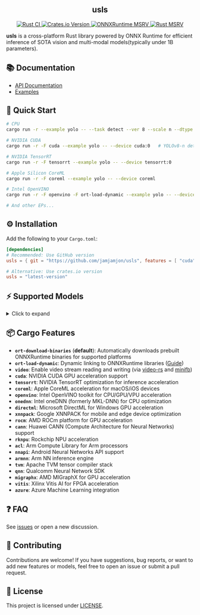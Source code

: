 <h2 align="center">usls</h2>
<p align="center">
<a href="https://github.com/jamjamjon/usls/actions/workflows/rust-ci.yml">
        <img src="https://github.com/jamjamjon/usls/actions/workflows/rust-ci.yml/badge.svg" alt="Rust CI">
    </a>
    <a href='https://crates.io/crates/usls'>
        <img src='https://img.shields.io/crates/v/usls.svg' alt='Crates.io Version'>
    </a>
    <a href='https://github.com/microsoft/onnxruntime/releases'>
        <img src='https://img.shields.io/badge/onnxruntime-%3E%3D%201.22.0-3399FF' alt='ONNXRuntime MSRV'>
    </a>
    <a href='https://crates.io/crates/usls'>
        <img src='https://img.shields.io/crates/msrv/usls-yellow?' alt='Rust MSRV'>
    </a>
</p>

**usls** is a cross-platform Rust library powered by ONNX Runtime for efficient inference of SOTA vision and multi-modal models(typically under 1B parameters).

## 📚 Documentation
- [API Documentation](https://docs.rs/usls/latest/usls/)
- [Examples](./examples)


## 🚀 Quick Start
```bash
# CPU
cargo run -r --example yolo -- --task detect --ver 8 --scale n --dtype fp16  # q8, q4, q4f16

# NVIDIA CUDA
cargo run -r -F cuda --example yolo -- --device cuda:0   # YOLOv8-n detect by default

# NVIDIA TensorRT
cargo run -r -F tensorrt --example yolo -- --device tensorrt:0

# Apple Silicon CoreML
cargo run -r -F coreml --example yolo -- --device coreml

# Intel OpenVINO
cargo run -r -F openvino -F ort-load-dynamic --example yolo -- --device openvino:CPU

# And other EPs...
```


## ⚙️ Installation
Add the following to your `Cargo.toml`:

```toml
[dependencies]
# Recommended: Use GitHub version
usls = { git = "https://github.com/jamjamjon/usls", features = [ "cuda" ] }

# Alternative: Use crates.io version
usls = "latest-version"
```

## ⚡ Supported Models
<details>
<summary>Click to expand</summary>

| Model | Task / Description | Example |
| ----- | ----------------- | ------- |
| [BEiT](https://github.com/microsoft/unilm/tree/master/beit) | Image Classification | [demo](examples/beit) |
| [ConvNeXt](https://github.com/facebookresearch/ConvNeXt) | Image Classification | [demo](examples/convnext) |
| [FastViT](https://github.com/apple/ml-fastvit) | Image Classification | [demo](examples/fastvit) |
| [MobileOne](https://github.com/apple/ml-mobileone) | Image Classification | [demo](examples/mobileone) |
| [DeiT](https://github.com/facebookresearch/deit) | Image Classification | [demo](examples/deit) |
| [DINOv2](https://github.com/facebookresearch/dinov2) | Vision Embedding | [demo](examples/dinov2) |
| [DINOv3](https://github.com/facebookresearch/dinov3) | Vision Embedding | [demo](examples/dinov3) |
| [YOLOv5](https://github.com/ultralytics/yolov5) | Image Classification<br />Object Detection<br />Instance Segmentation | [demo](examples/yolo) |
| [YOLOv6](https://github.com/meituan/YOLOv6) | Object Detection | [demo](examples/yolo) |
| [YOLOv7](https://github.com/WongKinYiu/yolov7) | Object Detection | [demo](examples/yolo) |
| [YOLOv8<br />YOLO11](https://github.com/ultralytics/ultralytics) | Object Detection<br />Instance Segmentation<br />Image Classification<br />Oriented Object Detection<br />Keypoint Detection | [demo](examples/yolo) |
| [YOLOv9](https://github.com/WongKinYiu/yolov9) | Object Detection | [demo](examples/yolo) |
| [YOLOv10](https://github.com/THU-MIG/yolov10) | Object Detection | [demo](examples/yolo) |
| [YOLOv12](https://github.com/sunsmarterjie/yolov12) | Object Detection | [demo](examples/yolo) |
| [RT-DETR](https://github.com/lyuwenyu/RT-DETR) | Object Detection | [demo](examples/rtdetr) |
| [RF-DETR](https://github.com/roboflow/rf-detr) | Object Detection | [demo](examples/rfdetr) |
| [PP-PicoDet](https://github.com/PaddlePaddle/PaddleDetection/tree/release/2.8/configs/picodet) | Object Detection | [demo](examples/picodet-layout) |
| [DocLayout-YOLO](https://github.com/opendatalab/DocLayout-YOLO) | Object Detection | [demo](examples/picodet-layout) |
| [D-FINE](https://github.com/manhbd-22022602/D-FINE) | Object Detection | [demo](examples/d-fine) |
| [DEIM](https://github.com/ShihuaHuang95/DEIM) | Object Detection | [demo](examples/deim) |
| [RTMPose](https://github.com/open-mmlab/mmpose/tree/dev-1.x/projects/rtmpose) | Keypoint Detection | [demo](examples/rtmpose) |
| [DWPose](https://github.com/IDEA-Research/DWPose) | Keypoint Detection | [demo](examples/dwpose) |
| [RTMW](https://arxiv.org/abs/2407.08634) | Keypoint Detection | [demo](examples/rtmw) |
| [RTMO](https://github.com/open-mmlab/mmpose/tree/main/projects/rtmo) | Keypoint Detection | [demo](examples/rtmo) |
| [SAM](https://github.com/facebookresearch/segment-anything) | Segment Anything | [demo](examples/sam) |
| [SAM2](https://github.com/facebookresearch/segment-anything-2) | Segment Anything | [demo](examples/sam) |
| [MobileSAM](https://github.com/ChaoningZhang/MobileSAM) | Segment Anything | [demo](examples/sam) |
| [EdgeSAM](https://github.com/chongzhou96/EdgeSAM) | Segment Anything | [demo](examples/sam) |
| [SAM-HQ](https://github.com/SysCV/sam-hq) | Segment Anything | [demo](examples/sam) |
| [FastSAM](https://github.com/CASIA-IVA-Lab/FastSAM) | Instance Segmentation | [demo](examples/yolo) |
| [YOLO-World](https://github.com/AILab-CVC/YOLO-World) | Open-Set Detection With Language | [demo](examples/yolo) |
| [GroundingDINO](https://github.com/IDEA-Research/GroundingDINO) | Open-Set Detection With Language | [demo](examples/grounding-dino) |
| [CLIP](https://github.com/openai/CLIP) | Vision-Language Embedding | [demo](examples/clip) |
| [jina-clip-v1](https://huggingface.co/jinaai/jina-clip-v1) | Vision-Language Embedding | [demo](examples/clip) |
| [jina-clip-v2](https://huggingface.co/jinaai/jina-clip-v2) | Vision-Language Embedding | [demo](examples/clip) |
| [mobileclip](https://github.com/apple/ml-mobileclip) | Vision-Language Embedding | [demo](examples/clip) |
| [BLIP](https://github.com/salesforce/BLIP) | Image Captioning | [demo](examples/blip) |
| [DB(PaddleOCR-Det)](https://arxiv.org/abs/1911.08947) | Text Detection | [demo](examples/db) |
| [FAST](https://github.com/czczup/FAST) | Text Detection | [demo](examples/fast) |
| [LinkNet](https://arxiv.org/abs/1707.03718) | Text Detection | [demo](examples/linknet) |
| [SVTR(PaddleOCR-Rec)](https://arxiv.org/abs/2205.00159) | Text Recognition | [demo](examples/svtr) |
| [SLANet](https://paddlepaddle.github.io/PaddleOCR/latest/algorithm/table_recognition/algorithm_table_slanet.html) | Tabel Recognition | [demo](examples/slanet) |
| [TrOCR](https://huggingface.co/microsoft/trocr-base-printed) | Text Recognition | [demo](examples/trocr) |
| [YOLOPv2](https://arxiv.org/abs/2208.11434) | Panoptic Driving Perception | [demo](examples/yolop) |
| [DepthAnything v1<br />DepthAnything v2](https://github.com/LiheYoung/Depth-Anything) | Monocular Depth Estimation | [demo](examples/depth-anything) |
| [DepthPro](https://github.com/apple/ml-depth-pro) | Monocular Depth Estimation | [demo](examples/depth-pro) |
| [MODNet](https://github.com/ZHKKKe/MODNet) | Image Matting | [demo](examples/modnet) |
| [Sapiens](https://github.com/facebookresearch/sapiens/tree/main) | Foundation for Human Vision Models | [demo](examples/sapiens) |
| [Florence2](https://arxiv.org/abs/2311.06242) | a Variety of Vision Tasks | [demo](examples/florence2) |
| [Moondream2](https://github.com/vikhyat/moondream/tree/main) | Open-Set Object Detection<br />Open-Set Keypoints Detection<br />Image Caption<br />Visual Question Answering | [demo](examples/moondream2) |
| [OWLv2](https://huggingface.co/google/owlv2-base-patch16-ensemble) | Open-Set Object Detection | [demo](examples/owlv2) |
| [SmolVLM(256M, 500M)](https://huggingface.co/HuggingFaceTB/SmolVLM-256M-Instruct) | Visual Question Answering | [demo](examples/smolvlm) |
| [RMBG(1.4, 2.0)](https://huggingface.co/briaai/RMBG-2.0) | Image Segmentation<br />Background Removal | [demo](examples/rmbg) |
| [BEN2](https://huggingface.co/PramaLLC/BEN2) | Image Segmentation<br />Background Removal | [demo](examples/rmbg) |
| [MediaPipe: Selfie-segmentation](https://ai.google.dev/edge/mediapipe/solutions/vision/image_segmenter) | Image Segmentation | [demo](examples/mediapipe-selfie-segmentation) |
| [Swin2SR](https://github.com/mv-lab/swin2sr) | Image Super-Resolution and Restoration | [demo](examples/swin2sr) |
| [APISR](https://github.com/Kiteretsu77/APISR) | Real-World Anime Super-Resolution | [demo](examples/apisr) |

</details>


## 📦 Cargo Features
- **`ort-download-binaries`** (**default**): Automatically downloads prebuilt ONNXRuntime binaries for supported platforms
- **`ort-load-dynamic`**: Dynamic linking to ONNXRuntime libraries ([Guide](https://ort.pyke.io/setup/linking#dynamic-linking))
- **`video`**: Enable video stream reading and writing (via [video-rs](https://github.com/oddity-ai/video-rs) and [minifb](https://github.com/emoon/rust_minifb))
- **`cuda`**: NVIDIA CUDA GPU acceleration support
- **`tensorrt`**: NVIDIA TensorRT optimization for inference acceleration
- **`coreml`**: Apple CoreML acceleration for macOS/iOS devices
- **`openvino`**: Intel OpenVINO toolkit for CPU/GPU/VPU acceleration
- **`onednn`**: Intel oneDNN (formerly MKL-DNN) for CPU optimization
- **`directml`**: Microsoft DirectML for Windows GPU acceleration
- **`xnnpack`**: Google XNNPACK for mobile and edge device optimization
- **`rocm`**: AMD ROCm platform for GPU acceleration
- **`cann`**: Huawei CANN (Compute Architecture for Neural Networks) support
- **`rknpu`**: Rockchip NPU acceleration
- **`acl`**: Arm Compute Library for Arm processors
- **`nnapi`**: Android Neural Networks API support
- **`armnn`**: Arm NN inference engine
- **`tvm`**: Apache TVM tensor compiler stack
- **`qnn`**: Qualcomm Neural Network SDK
- **`migraphx`**: AMD MIGraphX for GPU acceleration
- **`vitis`**: Xilinx Vitis AI for FPGA acceleration
- **`azure`**: Azure Machine Learning integration


## ❓ FAQ
See [issues](https://github.com/jamjamjon/usls/issues) or open a new discussion.

## 🤝 Contributing

Contributions are welcome! If you have suggestions, bug reports, or want to add new features or models, feel free to open an issue or submit a pull request.  


## 📜 License

This project is licensed under [LICENSE](LICENSE).
